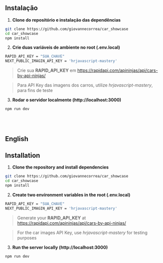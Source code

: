 ## Instalação
1. **Clone do repositório e instalação das dependências**
```bash
git clone https://github.com/giovannecorrea/car_showcase
cd car_showcase
npm install
```

2. **Crie duas variáveis de ambiente no root (.env.local)**
```bash
RAPID_API_KEY = "SUA_CHAVE"
NEXT_PUBLIC_IMAGIN_API_KEY = 'hrjavascript-mastery'
```
> Crie sua **RAPID_API_KEY** em https://rapidapi.com/apininjas/api/cars-by-api-ninjas/

> Para API Key das imagens dos carros, utilize *hrjavascript-mastery*, para fins de teste

3. **Rodar o servidor localmente (http://localhost:3000)**
```
npm run dev
```
<br><br>
## English
## Installation
1. **Clone the repository and install dependencies**
```bash
git clone https://github.com/giovannecorrea/car_showcase
cd car_showcase
npm install
```

2. **Create two environment variables in the root (.env.local)**
```bash
RAPID_API_KEY = "SUA_CHAVE"
NEXT_PUBLIC_IMAGIN_API_KEY = 'hrjavascript-mastery'
```
> Generate your **RAPID_API_KEY** at https://rapidapi.com/apininjas/api/cars-by-api-ninjas/

> For the car images API Key, use *hrjavascript-mastery* for testing purposes

3. **Run the server locally (http://localhost:3000)**
```
npm run dev
```
